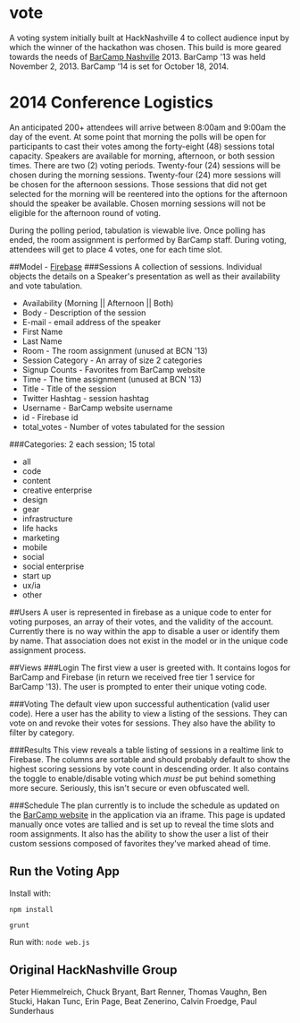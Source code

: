 vote
====

A voting system initially built at HackNashville 4 to collect audience input by which the winner of the hackathon was chosen. This build is more geared towards the needs of [BarCamp Nashville](http://www.barcampnashville.org/) 2013. BarCamp '13 was held November 2, 2013. BarCamp '14 is set for October 18, 2014.

2014 Conference Logistics
=========================

An anticipated 200+ attendees will arrive between 8:00am and 9:00am the day of the event. At some point that morning the polls will be open for participants to cast their votes among the forty-eight (48) sessions total capacity. Speakers are available for morning, afternoon, or both session times. There are two (2) voting periods. Twenty-four (24) sessions will be chosen during the morning sessions. Twenty-four (24) more sessions will be chosen for the afternoon sessions. Those sessions that did not get selected for the morning will be reentered into the options for the afternoon should the speaker be available. Chosen morning sessions will not be eligible for the afternoon round of voting.

During the polling period, tabulation is viewable live. Once polling has ended, the room assignment is performed by BarCamp staff. During voting, attendees will get to place 4 votes, one for each time slot.

##Model - [Firebase](https://barcamp.firebaseio.com/)
###Sessions
A collection of sessions. Individual objects the details on a Speaker's presentation as well as their availability and vote tabulation.
 * Availability (Morning || Afternoon || Both)
 * Body - Description of the session
 * E-mail - email address of the speaker
 * First Name
 * Last Name
 * Room - The room assignment (unused at BCN '13)
 * Session Category - An array of size 2 categories
 * Signup Counts - Favorites from BarCamp website
 * Time - The time assignment (unused at BCN '13)
 * Title - Title of the session
 * Twitter Hashtag - session hashtag
 * Username - BarCamp website username
 * id - Firebase id
 * total_votes - Number of votes tabulated for the session
 
###Categories: 2 each session; 15 total
 * all
 * code
 * content
 * creative enterprise
 * design
 * gear
 * infrastructure
 * life hacks
 * marketing
 * mobile
 * social
 * social enterprise
 * start up
 * ux/ia
 * other

##Users
A user is represented in firebase as a unique code to enter for voting purposes, an array of their votes, and the validity of the account. Currently there is no way within the app to disable a user or identify them by name. That association does not exist in the model or in the unique code assignment process.

##Views
###Login
The first view a user is greeted with. It contains logos for BarCamp and Firebase (in return we received free tier 1 service for BarCamp '13). The user is prompted to enter their unique voting code.

###Voting
The default view upon successful authentication (valid user code). Here a user has the ability to view a listing of the sessions. They can vote on and revoke their votes for sessions. They also have the ability to filter by category.

###Results
This view reveals a table listing of sessions in a realtime link to Firebase. The columns are sortable and should probably default to show the highest scoring sessions by vote count in descending order. It also contains the toggle to enable/disable voting which *must* be put behind something more secure. Seriously, this isn't secure or even obfuscated well.

###Schedule
The plan currently is to include the schedule as updated on the [BarCamp website](http://www.barcampnashville.org/bcn13/sessions) in the application via an iframe. This page is updated manually once votes are tallied and is set up to reveal the time slots and room assignments. It also has the ability to show the user a list of their custom sessions composed of favorites they've marked ahead of time.

## Run the Voting App
Install with:

`npm install`

`grunt`

Run with:
`node web.js`

## Original HackNashville Group
Peter Hiemmelreich, Chuck Bryant, Bart Renner, Thomas Vaughn, Ben Stucki, Hakan Tunc, Erin Page, Beat Zenerino, Calvin Froedge, Paul Sunderhaus
